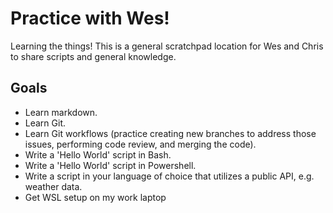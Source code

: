 # Practice with Wes!

Learning the things! This is a general scratchpad location for Wes and Chris to share scripts and general knowledge.

## Goals

* Learn markdown.
* Learn Git.
* Learn Git workflows (practice creating new branches to address those issues, performing code review, and merging the code).
* Write a 'Hello World' script in Bash.
* Write a 'Hello World' script in Powershell.
* Write a script in your language of choice that utilizes a public API, e.g. weather data.
* Get WSL setup on my work laptop
